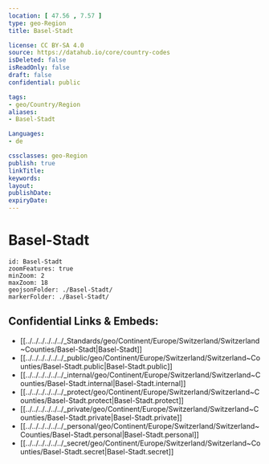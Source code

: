 ```yaml
---
location: [ 47.56 , 7.57 ] 
type: geo-Region
title: Basel-Stadt

license: CC BY-SA 4.0
source: https://datahub.io/core/country-codes
isDeleted: false
isReadOnly: false
draft: false
confidential: public

tags:
- geo/Country/Region
aliases:
- Basel-Stadt

Languages:
- de

cssclasses: geo-Region
publish: true
linkTitle: 
keywords: 
layout: 
publishDate: 
expiryDate: 
---
```


# Basel-Stadt

```leaflet
id: Basel-Stadt
zoomFeatures: true 
minZoom: 2 
maxZoom: 18
geojsonFolder: ./Basel-Stadt/
markerFolder: ./Basel-Stadt/
```


## Confidential Links & Embeds: 
- [[../../../../../../_Standards/geo/Continent/Europe/Switzerland/Switzerland~Counties/Basel-Stadt|Basel-Stadt]] 
- [[../../../../../../_public/geo/Continent/Europe/Switzerland/Switzerland~Counties/Basel-Stadt.public|Basel-Stadt.public]] 
- [[../../../../../../_internal/geo/Continent/Europe/Switzerland/Switzerland~Counties/Basel-Stadt.internal|Basel-Stadt.internal]] 
- [[../../../../../../_protect/geo/Continent/Europe/Switzerland/Switzerland~Counties/Basel-Stadt.protect|Basel-Stadt.protect]] 
- [[../../../../../../_private/geo/Continent/Europe/Switzerland/Switzerland~Counties/Basel-Stadt.private|Basel-Stadt.private]] 
- [[../../../../../../_personal/geo/Continent/Europe/Switzerland/Switzerland~Counties/Basel-Stadt.personal|Basel-Stadt.personal]] 
- [[../../../../../../_secret/geo/Continent/Europe/Switzerland/Switzerland~Counties/Basel-Stadt.secret|Basel-Stadt.secret]] 

